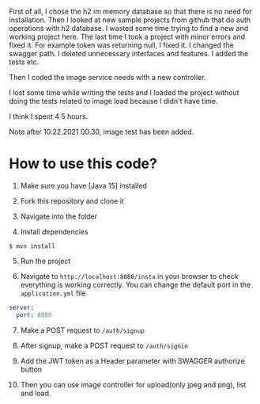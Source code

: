
First of all, I chose the h2 im memory database so that there is no need for installation. Then I looked at new sample projects from github that do auth operations with h2 database. I wasted some time trying to find a new and working project here. The last time I took a project with minor errors and fixed it. For example token was returning null, I fixed it. I changed the swagger path. I deleted unnecessary interfaces and features. I added the tests etc.

Then I coded the image service needs with a new controller.

I lost some time while writing the tests and I loaded the project without doing the tests related to image load because I didn't have time.

I think I spent 4 5 hours.

Note after 10.22.2021 00.30, image test has been added.

# How to use this code?

1. Make sure you have [Java 15] installed

2. Fork this repository and clone it

3. Navigate into the folder  

4. Install dependencies

```
$ mvn install
```
5. Run the project


6. Navigate to `http://localhost:8080/insta` in your browser to check everything is working correctly. You can change the default port in the `application.yml` file

```yml
server:
  port: 8080
```

7. Make a POST request to `/auth/signup`


8. After signup, make a POST request to `/auth/signin` 


9. Add the JWT token as a Header parameter with SWAGGER authorize button


10. Then you can use image controller for upload(only jpeg and png), list and load.

